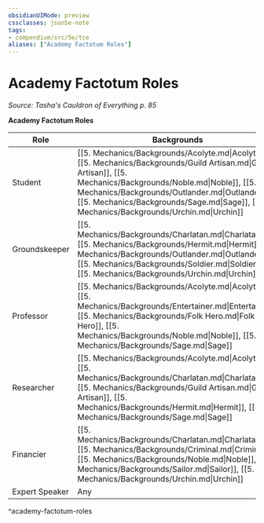 ```yaml
---
obsidianUIMode: preview
cssclasses: json5e-note
tags:
- compendium/src/5e/tce
aliases: ["Academy Factotum Roles"]
---
```

# Academy Factotum Roles
*Source: Tasha's Cauldron of Everything p. 85* 

**Academy Factotum Roles**

| Role | Backgrounds |
|------|-------------|
| Student | [[5. Mechanics/Backgrounds/Acolyte.md\|Acolyte]], [[5. Mechanics/Backgrounds/Guild Artisan.md\|Guild Artisan]], [[5. Mechanics/Backgrounds/Noble.md\|Noble]], [[5. Mechanics/Backgrounds/Outlander.md\|Outlander]], [[5. Mechanics/Backgrounds/Sage.md\|Sage]], [[5. Mechanics/Backgrounds/Urchin.md\|Urchin]] |
| Groundskeeper | [[5. Mechanics/Backgrounds/Charlatan.md\|Charlatan]], [[5. Mechanics/Backgrounds/Hermit.md\|Hermit]], [[5. Mechanics/Backgrounds/Outlander.md\|Outlander]], [[5. Mechanics/Backgrounds/Soldier.md\|Soldier]], [[5. Mechanics/Backgrounds/Urchin.md\|Urchin]] |
| Professor | [[5. Mechanics/Backgrounds/Acolyte.md\|Acolyte]], [[5. Mechanics/Backgrounds/Entertainer.md\|Entertainer]], [[5. Mechanics/Backgrounds/Folk Hero.md\|Folk Hero]], [[5. Mechanics/Backgrounds/Noble.md\|Noble]], [[5. Mechanics/Backgrounds/Sage.md\|Sage]] |
| Researcher | [[5. Mechanics/Backgrounds/Acolyte.md\|Acolyte]], [[5. Mechanics/Backgrounds/Charlatan.md\|Charlatan]], [[5. Mechanics/Backgrounds/Guild Artisan.md\|Guild Artisan]], [[5. Mechanics/Backgrounds/Hermit.md\|Hermit]], [[5. Mechanics/Backgrounds/Sage.md\|Sage]] |
| Financier | [[5. Mechanics/Backgrounds/Charlatan.md\|Charlatan]], [[5. Mechanics/Backgrounds/Criminal.md\|Criminal]], [[5. Mechanics/Backgrounds/Noble.md\|Noble]], [[5. Mechanics/Backgrounds/Sailor.md\|Sailor]], [[5. Mechanics/Backgrounds/Urchin.md\|Urchin]] |
| Expert Speaker | Any |
^academy-factotum-roles